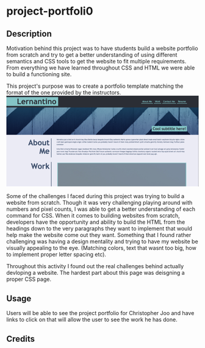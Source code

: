 # project-portfoli0

## Description
Motivation behind this project was to have students build a website portfolio from scratch and try to get a better understanding of using different semantics and CSS tools to get the website to fit multiple requirements. From everything we have learned throughout CSS and HTML we were able to build a functioning site.

This project's purpose was to create a portfolio template matching the format of the one provided by the instructors. 
![instructions](image.png)

Some of the challenges I faced during this project was trying to build a website from scratch. Though it was very challenging playing around with numbers and pixel counts, I was able to get a better understanding of each command for CSS. When it comes to building websites from scratch, developers have the opportunity and ability to build the HTML from the headings down to the very paragraphs they want to implement that would help make the website come out they want. Something that I found rather challenging was having a design mentality and trying to have my website be visually appealing to the eye. (Matching colors, text that wasnt too big, how to implement proper letter spacing etc). 

Throughout this activity I found out the real challenges behind actually devloping a website. The hardest part about this page was deisgning a proper CSS page.

## Usage
Users will be able to see the project portfolio for Christopher Joo and have links to click on that will allow the user to see the work he has done. 


## Credits 